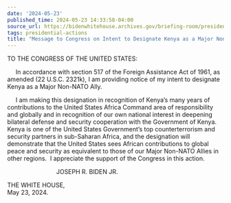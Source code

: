 ```yaml
---
date: '2024-05-23'
published_time: 2024-05-23 14:33:58-04:00
source_url: https://bidenwhitehouse.archives.gov/briefing-room/presidential-actions/2024/05/23/message-to-congress-on-intent-to-designate-kenya-as-a-major-non-nato-ally/
tags: presidential-actions
title: "Message to Congress on Intent to Designate Kenya as a Major Non-NATO\_Ally"
---
```

 
TO THE CONGRESS OF THE UNITED STATES:

     In accordance with section 517 of the Foreign Assistance Act of
1961, as amended (22 U.S.C. 2321k), I am providing notice of my intent
to designate Kenya as a Major Non-NATO Ally.

     I am making this designation in recognition of Kenya’s many years
of contributions to the United States Africa Command area of
responsibility and globally and in recognition of our own national
interest in deepening bilateral defense and security cooperation with
the Government of Kenya.  Kenya is one of the United States Government’s
top counterterrorism and security partners in sub-Saharan Africa, and
the designation will demonstrate that the United States sees African
contributions to global peace and security as equivalent to those of our
Major Non-NATO Allies in other regions.  I appreciate the support of the
Congress in this action.

                             JOSEPH R. BIDEN JR.

THE WHITE HOUSE,      
May 23, 2024.
